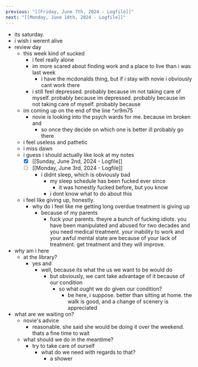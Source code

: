 ```yaml
---
previous: "[[Friday, June 7th, 2024 - Logfile]]"
next: "[[Monday, June 10th, 2024 - Logfile]]"
---
```

- its saturday.
- i wish i werent alive
- review day
	- this week kind of sucked
		- i feel really alone
		- im more scared about finding work and a place to live than i was last week
			- i have the mcdonalds thing, but if i stay with novie i obviously cant work there
		- i still feel depressed. probably because im not taking care of myself. probably because im depressed. probably because im not taking care of myself. probably because
	- im coming up on the end of the line ^xr9m75
		- novie is looking into the psych wards for me. because im broken and 
			- so once they decide on which one is better ill probably go there
	- i feel useless and pathetic
	- i miss dawn
	- i guess i should actually like look at my notes
		- [x] [[Sunday, June 2nd, 2024 - Logfile]]
		- [ ] [[Monday, June 3rd, 2024 - Logfile]]
			- i didnt sleep, which is obviously bad
				- my sleep schedule has been fucked ever since
					- it was honestly fucked before, but you know
				- i dont know what to do about this
	- i feel like giving up, honestly.
		- why do i feel like me getting long overdue treatment is giving up
			- because of my parents
				- fuck your parents. theyre a bunch of fucking idiots. you have been manipulated and abused for two decades and you need medical treatment. your inability to work and your awful mental state are because of your lack of treatment. get treatment and they will improve.
- why am i here
	- at the library?
		- yes and
			- well, because its what the us we want to be would do
				- but obviously, we cant take advantage of it because of our condition
					- so what ought we do given our condition?
						- be here, i suppose. better than sitting at home. the walk is good, and a change of scenery is appreciated
- what are we waiting on?
	- novie's advice
		- reasonable. she said she would be doing it over the weekend. thats a fine time to wait
	- what should we do in the meantime?
		- try to take care of ourself
			- what do we need with regards to that?
				- a shower